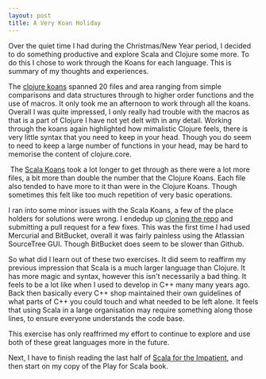 ```yaml
---
layout: post
title: A Very Koan Holiday
---
```


<p>Over the quiet time I had during the Christmas/New Year period, I decided to do something productive and explore Scala and Clojure some more. To do this I chose to work through the Koans for each language. This is summary of my thoughts and experiences.</p>

<p>The <a href="http://clojurekoans.com/">clojure koans</a> spanned 20 files and area ranging from simple comparisons and data structures through to higher order functions and the use of macros. It only took me an afternoon to work through all the koans. Overall I was quite impressed, I only really had trouble with the macros as that is a part of Clojure I have not yet delt with in any detail. Working through the koans again highlighted how mimalistic Clojure feels, there is very little syntax that you need to keep in your head. Though you do seem to need to keep a large number of functions in your head, may be hard to memorise the content of clojure.core.&nbsp;</p>

<p>&nbsp;The <a href="http://www.scalakoans.org/" target="_self">Scala Koans</a> took a lot longer to get through as there were a lot more files, a bit more than double the number that the Clojure Koans. Each file also tended to have more to it than were in the Clojure Koans. Though sometimes this felt like too much repetition of very basic operations. &nbsp;</p>
<p>I ran into some minor issues with the Scala Koans, a few of the place holders for solutions were wrong. I endedup up <a href="https://bitbucket.org/eldritchideen/scalakoansexercises" target="_self">cloning the repo</a> and submitting a pull request for a few fixes. This was the first time I had used Mercurial and BitBucket, overall it was fairly painless using the Atlassian SourceTree GUI. Though BitBucket does seem to be slower than Github.&nbsp;</p>
<p>So what did I learn out of these two exercises. It did seem to reaffirm my previous impression that Scala is a much larger language than Clojure. It has more magic and syntax, however this isn't necessarily a bad thing. It feels to be a lot like when I used to develop in C++ many many years ago. Back then basically every C++ shop maintained their own guidelines of what parts of C++ you could touch and what needed to be left alone. It feels that using Scala in a large organisation may require something along those lines, to ensure everyone understands the code base.</p>
<p>This exercise has only reaffrimed my effort to continue to explore and use both of these great languages more in the future.</p>
<p>Next, I have to finish reading the last half of <a href="http://horstmann.com/scala/" target="_self">Scala for the Impatient</a>, and then start on my copy of the Play for Scala book.&nbsp;</p>
